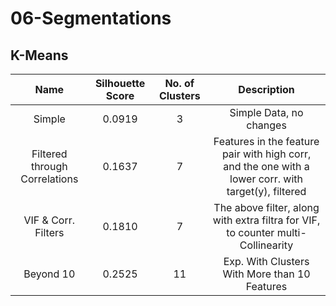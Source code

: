 # 06-Segmentations

<!-- #### Features:
- **Client attributes**:  
  - `age` : numeric  
  - `job` : categorical (e.g., admin, technician, unemployed)  
  - `marital` : categorical (married, single, divorced)  
  - `education` : categorical  
  - `default` : has credit in default? (yes/no)  
  - `housing` : has housing loan? (yes/no)  
  - `loan` : has personal loan? (yes/no)   -->

## K-Means

| **Name** | **Silhouette Score** | **No. of Clusters** | **Description** |
|:-----------:|:-----------:|:-----------:|:-------------------:|
| Simple | 0.0919 | 3 | Simple Data, no changes |
| Filtered through Correlations | 0.1637 | 7 | Features in the feature pair with high corr, and the one with a lower corr. with target(y), filtered |
| VIF & Corr. Filters | 0.1810 | 7 | The above filter, along with extra filtra for VIF, to counter multi-Collinearity |
| Beyond 10 | 0.2525 | 11 | Exp. With Clusters With More than 10 Features | 




